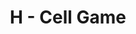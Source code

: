 ---
contest: ICPCAJ
year: 2021
round: Penyisihan
problem: H
title: H - Cell Game
pdf: /contests/ICPCAJ/H - Cell Game.pdf
---